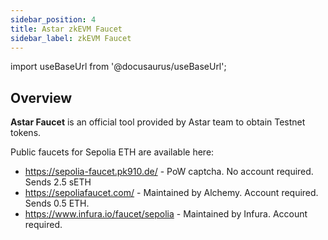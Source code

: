 ```yaml
---
sidebar_position: 4
title: Astar zkEVM Faucet
sidebar_label: zkEVM Faucet
---
```


import useBaseUrl from '@docusaurus/useBaseUrl';

## Overview

**Astar Faucet** is an official tool provided by Astar team to obtain Testnet tokens. 

Public faucets for Sepolia ETH are available here:
- https://sepolia-faucet.pk910.de/ - PoW captcha. No account required. Sends 2.5 sETH
- https://sepoliafaucet.com/ - Maintained by Alchemy. Account required. Sends 0.5 ETH.
- https://www.infura.io/faucet/sepolia - Maintained by Infura. Account required.